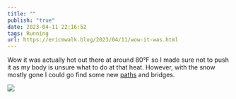 ```yaml
---
title: ""
publish: "true"
date: 2023-04-11 22:16:52
tags: Running
url: https://ericmwalk.blog/2023/04/11/wow-it-was.html
---
```


Wow it was actually hot out there at around 80°F so I made sure not to push it as my body is unsure what to do at that heat. However, with the snow mostly gone I could go find some new [paths](http://www.strava.com/activities/8875696591) and bridges.

![](https://ericmwalk.blog/uploads/2023/de495b1ab0.jpg)